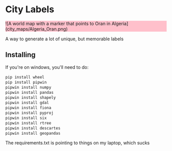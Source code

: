 # City Labels
<style>
  .maps{background:pink;}
</style>
  
<div class="maps">
![A world map with a marker that points to Oran in Algeria](city_maps/Algeria_Oran.png)
</div>
  
A way to generate a lot of unique, but memorable labels

## Installing

If you're on windows, you'll need to do:

```
pip install wheel
pip install pipwin
pipwin install numpy
pipwin install pandas
pipwin install shapely
pipwin install gdal
pipwin install fiona
pipwin install pyproj
pipwin install six
pipwin install rtree
pipwin install descartes
pipwin install geopandas
```
The requirements.txt is pointing to things on my laptop, which sucks
